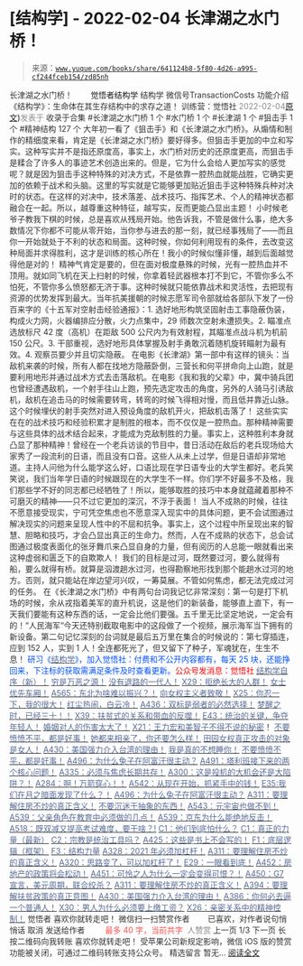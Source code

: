 # [结构学] - 2022-02-04 长津湖之水门桥！

> 来源：[`www.yuque.com/books/share/641124b8-5f80-4d26-a995-cf244fceb154/zd85nh`](https://www.yuque.com/books/share/641124b8-5f80-4d26-a995-cf244fceb154/zd85nh)

<ne-p id="520f42f3293818f927861ebbd5b15da4_p_0" data-lake-id="520f42f3293818f927861ebbd5b15da4_p_0"><ne-text id="u0a49a31a" style="color: rgb(51, 51, 51);">长津湖之水门桥！</ne-text></ne-p> <ne-p id="05f93bee2e6cb96e29b75db50e6241b5" data-lake-id="05f93bee2e6cb96e29b75db50e6241b5"><ne-text id="u1218bbf5" ne-fontsize="12" style="color: rgb(255, 255, 255);">原创</ne-text><ne-text id="u6ef059dc" ne-fontsize="14">觉悟者</ne-text><ne-text id="ue5ed6dd0" ne-fontsize="14">结构学</ne-text></ne-p> <ne-p id="37d8f284e4263bad15c133cbb24cbaa9" data-lake-id="37d8f284e4263bad15c133cbb24cbaa9"><ne-text id="u081f6a7b" ne-fontsize="14" ne-bold="true" style="color: rgb(51, 51, 51);">结构学</ne-text></ne-p> <ne-p id="dd49253051c7def808bb097d6a8ac7f9" data-lake-id="dd49253051c7def808bb097d6a8ac7f9"><ne-text id="u6972e8ae" ne-fontsize="14" style="color: rgb(51, 51, 51);">微信号</ne-text><ne-text id="u3ae1d235" ne-fontsize="14" style="color: rgb(51, 51, 51);">TransactionCosts</ne-text></ne-p> <ne-p id="97b92823e23faffd5b4b37c6c6611e84" data-lake-id="97b92823e23faffd5b4b37c6c6611e84"><ne-text id="u70229953" ne-fontsize="14" style="color: rgb(51, 51, 51);">功能介绍</ne-text><ne-text id="u1f22d9b6" ne-fontsize="14" style="color: rgb(51, 51, 51);">《结构学》：生命体在其生存结构中的求存之道！ 训练营：觉悟社</ne-text></ne-p> <ne-p id="248d6e8101349fc22a9cc614231f63a3" data-lake-id="248d6e8101349fc22a9cc614231f63a3"><ne-text id="ua25f8c6c" style="color: rgb(140, 140, 140);">2022-02-04</ne-text>[<ne-text id="u6d2e97f9" ne-fontsize="14">原文</ne-text>](https://mp.weixin.qq.com/s?__biz=MzIzMDYwOTM0Mg==&mid=2247486947&idx=1&sn=1532599a85072a4df8898599e9df28a2&chksm=e8b19532dfc61c2421e1d2310e0ef1e0396f5cdabe6d2b87e6344b263494b4ee34a2037f7035#rd))<ne-text id="u14922303" ne-fontsize="14" style="color: rgb(140, 140, 140);">发表于</ne-text></ne-p> <ne-p id="e14d3cc2845439103e3b4d0bba8d147b" data-lake-id="e14d3cc2845439103e3b4d0bba8d147b"><ne-text id="uce3d2282" style="color: rgb(51, 51, 51);">收录于合集</ne-text></ne-p> <ne-p id="121046b048a902501f5c5901d0e45ce7" data-lake-id="121046b048a902501f5c5901d0e45ce7"><ne-text id="u5753ff53" style="color: rgb(51, 51, 51);">#长津湖之水门桥 1 个</ne-text></ne-p> <ne-p id="8f4f9aa3026c375d3bec73af4666fe78" data-lake-id="8f4f9aa3026c375d3bec73af4666fe78"><ne-text id="u4129f937" style="color: rgb(51, 51, 51);">#水门桥 1 个</ne-text></ne-p> <ne-p id="00b42fe6cc76756023393859437be46e" data-lake-id="00b42fe6cc76756023393859437be46e"><ne-text id="u06dfa1b9" style="color: rgb(51, 51, 51);">#长津湖 1 个</ne-text></ne-p> <ne-p id="e1644f3997136c2fe3319ab08e26cc81" data-lake-id="e1644f3997136c2fe3319ab08e26cc81"><ne-text id="u6521e299" style="color: rgb(51, 51, 51);">#狙击手 1 个</ne-text></ne-p> <ne-p id="a5dfa2e320addc83190b5963e69db802" data-lake-id="a5dfa2e320addc83190b5963e69db802"><ne-text id="uff3319fc" style="color: rgb(51, 51, 51);">#精神结构 127 个</ne-text></ne-p> <ne-p id="c8aa9a999dd13787bda91e26ca2081c5" data-lake-id="c8aa9a999dd13787bda91e26ca2081c5"><ne-text id="u5f9917fe" style="color: rgb(51, 51, 51);">大年初一看了《狙击手》和《长津湖之水门桥》。从煽情和制作的精细度来看，肯定是《长津湖之水门桥》要好得多。但狙击手更加的中立和写实。这种写实并不是指还原度高，事实上，水门桥对历史的还原度更高，而狙击手是糅合了许多人的事迹艺术创造出来的。但是，它为什么会给人更加写实的感觉呢？就是因为狙击手这种特殊的对决方式，不是依靠一腔热血就能战胜，它确实更加的依赖于战术和头脑。这里的写实就是它能够更加贴近狙击手这种特殊兵种对决时的状态。在这样的对决中，技术落差、战术技巧、指挥艺术、个人的精神状态都融合在一起。所以，越尊重这种特征，越写实，反而更能凸显出主题！</ne-text></ne-p> <ne-p id="423d22203702cfa1f58ed9dbee8c57d5" data-lake-id="423d22203702cfa1f58ed9dbee8c57d5"><ne-text id="ufa81b1f3" style="color: rgb(51, 51, 51);">小时候老爷子教我下棋的时候，总是喜欢从残局开始。他告诉我，不管是做什么事，绝大多数情况下你都不可能从零开始，当你参与进去的那一刻，就已经事残局了——而且你一开始就处于不利的状态和局面。这种时候，你如何利用现有的条件，去改变这种局面并求得胜利，这才是训练的核心所在！我小的时候似懂非懂，越到后面越觉得他是对的！</ne-text></ne-p> <ne-p id="434f2c392ba4447c4b03850d881394b2" data-lake-id="434f2c392ba4447c4b03850d881394b2"><ne-text id="u9913c0e1" style="color: rgb(51, 51, 51);">精神气肯定是要的，但在面对极度悬殊的时候，光有一腔热血并不顶用。就如同飞机在天上扫射的时候，你拿着轻武器根本打不到它，不管你多么不怕死，不管你多么愤怒都无济于事。这种时候就只能依靠战术和灵活性，去把现有资源的优势发挥到最大。当年抗美援朝的时候志愿军司令部就给各部队下发了一份百来字的《十五军对空射击经验通报》：1\. 选好地形构筑坚固射击工事隐蔽伪装，构成火力网，火器编排应分散，火力点集中，29 师数次空射未遭损失。2\. 瞄准点选放标尺 42 度（高机）在距敌 500 公尺内为有效射程，其瞄准点战斗机为机前 150 公尺。3\. 干部重视，选好地形具体掌握及射手勇敢沉着随机旋转瞄射为最有效。4\. 观察员要少并且切实隐蔽。</ne-text></ne-p> <ne-p id="d31b2061a69eb34b8ec70c0b9a682d36" data-lake-id="d31b2061a69eb34b8ec70c0b9a682d36"><ne-text id="u133bba20" style="color: rgb(51, 51, 51);">在电影《长津湖》第一部中有这样的镜头：当敌机来袭的时候，所有人都在找地方隐蔽卧倒，三营长和何平拼命向上山跑，就是要利用地形并通过战术方式去击落敌机。在电影《我和我的父辈》中，冀中骑兵团也曾经遭遇敌机，一个射手往山上跑，预先选定攻击的角度，另外的人骑马引诱敌机，敌机在追击马的时候需要转弯，转弯的时候飞得相对慢，而且低并靠近山脉。这个时候埋伏的射手突然对进入预设角度的敌机开火，把敌机击落了！</ne-text></ne-p> <ne-p id="656cf2dab2931bf39d377e88c8d79d55" data-lake-id="656cf2dab2931bf39d377e88c8d79d55"><ne-text id="ubb9b739b" style="color: rgb(51, 51, 51);">这些实实在在的战术技巧和经验积累才是制胜的根本，而不仅仅是一腔热血。那种精神需要与这些具体的战术结合起来，才能成为克敌制胜的力量。事实上，这种胜利本身就凸显了那种精神！曾经在一个老兵访谈的节目中，昔日活动在敌后的老兵现场给大家秀了一段流利的日语，而且没有口音。这些人从未上过学，但是日语却非常地道。主持人问他为什么能学这么好，口语比现在学日语专业的大学生都好。老兵笑笑说，我们当年学日语的时候跟现在的大学生不一样。你们学不好最多不及格，我们那些学不好的同志都已经牺牲了！所以，能够取胜的技巧中本身就蕴藏着那种不可磨灭的精神——只不过它更加的深沉，不浮于表面！</ne-text></ne-p> <ne-p id="96b967ae2c9e30ff5bd8c6d3f40ea1d9" data-lake-id="96b967ae2c9e30ff5bd8c6d3f40ea1d9"><ne-text id="u37efcb81" style="color: rgb(51, 51, 51);">当人不成熟的时候，往往不愿意接受现实，宁可凭空焦虑也不愿意深入现实中的具体问题，更不会试图通过解决现实的问题来呈现人性中的不屈和抗争。事实上，这个过程中所呈现出来的智慧、胆略和技巧，才会凸显出真正的生命力。然而，人在不成熟的状态下，总会试图通过极度表面化的张牙舞爪来凸显自身的力量，但有阅历的人总能一眼就看出来这种虚弱和匮乏下的自欺欺人！</ne-text></ne-p> <ne-p id="36f2a0fa238b93fe7a27a370a01516f0" data-lake-id="36f2a0fa238b93fe7a27a370a01516f0"><ne-text id="udddb36ee" style="color: rgb(51, 51, 51);">我们的目标是过河，既然要过河，要么就得有船，要么就得有桥。就算是泅渡趟水过河，也得勘察地形找到那个能趟水过河的地方。否则，就只能站在岸边望河兴叹，一筹莫展。不管如何焦虑，都无法完成过河的任务。</ne-text></ne-p> <ne-p id="94932eddacdc9aeba25e512f19d6f8c0" data-lake-id="94932eddacdc9aeba25e512f19d6f8c0"><ne-text id="u3265dc4b" style="color: rgb(51, 51, 51);">在《长津湖之水门桥》中有两句台词我记忆非常深刻：第一句是打下机场的时候，余从戎指着美军的直升机说，这是他们的新装备，能够直上直下，有一天我们要能有这种东西的话，一定会比他们要强。五千里无比坚定地说，一定会有的！“人民海军“今天还特别截取电影中的这段做了一个视频，展示海军当下拥有的新设备。第二句记忆深刻的台词就是最后五万里在集合的时候说的：第七穿插连，应到 152 人，实到 1 人！全连都死光了，但又留下了种子，军魂犹在，生生不息！</ne-text></ne-p> <ne-p id="7a4702e1bf1a5a6fe76d0b8e924099cd" data-lake-id="7a4702e1bf1a5a6fe76d0b8e924099cd"><ne-text id="u96a05b4a" ne-bold="true" style="color: rgb(0, 82, 255);">研习《</ne-text>[<ne-text id="uca618e9a" ne-bold="true" style="color: rgb(87, 107, 149);">结构学</ne-text>](https://mp.weixin.qq.com/mp/appmsgalbum?action=getalbum&album_id=1318317199878225920&__biz=MzAxNDk1NjI2Mw==#wechat_redirect)<ne-text id="u5906114d" ne-bold="true" style="color: rgb(0, 82, 255);">》，加入觉悟社：付费和不公开内容都有，每天 25 块，还能挣回来，下注标的获取需满足条件及时查看更新。</ne-text><ne-text id="ub9d6530f" ne-bold="true" style="color: rgb(255, 0, 0);">公众号发消息：觉悟社</ne-text></ne-p>  <ne-p id="d0125b964f23bf2fcd19df70195126c4" data-lake-id="d0125b964f23bf2fcd19df70195126c4"><ne-card data-card-name="image" data-card-type="inline" id="gKXML" data-event-boundary="card" style="color: rgb(51, 51, 51);"><ne-p id="0af7dd36b5d5206ff35fdc5cbd640db1" data-lake-id="0af7dd36b5d5206ff35fdc5cbd640db1">[<ne-text id="u55ec0a2a" ne-bold="true" style="color: rgb(87, 107, 149);">结构学自序（新）！</ne-text>](http://mp.weixin.qq.com/s?__biz=MzIzMDYwOTM0Mg==&mid=2247485283&idx=1&sn=aa2b8554b8e5040f8f959636feaa06a3&chksm=e8b19fb2dfc616a430aa381b8da0815311244e694a69809cd92d0602ac34cfe5f1f419b3745e&scene=21#wechat_redirect)</ne-p> <ne-p id="38bb6395d8887d1bf96401801cfefc72" data-lake-id="38bb6395d8887d1bf96401801cfefc72">[<ne-text id="ucb2e7366" style="color: rgb(87, 107, 149);">穷是万恶之源！</ne-text>](http://mp.weixin.qq.com/s?__biz=MzAxNDk1NjI2Mw==&mid=2247483823&idx=1&sn=e54ebe9891b302dc0bf1815c76ccf8b7&chksm=9b8a2227acfdab31a05e273addd9159d4b8263d58d3c58bf214841c8189157519719c3427306&scene=21#wechat_redirect)</ne-p> <ne-p id="7d5923934954c3052b523723f02e68ec" data-lake-id="7d5923934954c3052b523723f02e68ec">[<ne-text id="uccbf7602" style="color: rgb(87, 107, 149);">没有退路的一代人！</ne-text>](http://mp.weixin.qq.com/s?__biz=MzAxNDk1NjI2Mw==&mid=2247486533&idx=1&sn=a0d5cce0656aad467148e0642eb85a00&chksm=9b8a2fcdacfda6db79857186e953a089baf1fb678b2b071cf101c5a26e7fb9768474c94243ca&scene=21#wechat_redirect)</ne-p> <ne-p id="ef28e8a367f3ae1b9854cc7de867d46a" data-lake-id="ef28e8a367f3ae1b9854cc7de867d46a">[<ne-text id="u899f119a" style="color: rgb(87, 107, 149);">X29：拒绝长大的人群！</ne-text>](http://mp.weixin.qq.com/s?__biz=MzAxNDk1NjI2Mw==&mid=2247487734&idx=1&sn=406322eea52d5ed24ebaf979fdf714c1&chksm=9b8a337eacfdba688c7e6a511a417ec4d9a03b13d1bdb5c91e6ef37e9a7b747460354e0b0e8e&scene=21#wechat_redirect)</ne-p> <ne-p id="19d5197cabeb32be5b3de9f7dc6c1b05" data-lake-id="19d5197cabeb32be5b3de9f7dc6c1b05">[<ne-text id="u1b993759" style="color: rgb(87, 107, 149);">女士优先车厢！</ne-text>](http://mp.weixin.qq.com/s?__biz=MzAxNDk1NjI2Mw==&mid=2247487729&idx=1&sn=eb26eb14541fcabb690d3ad4556d6ac0&chksm=9b8a3379acfdba6f1fb9bf4c1884dea0da63edaa02a088ce8bb554aa9b1cf845897e7a22f6fd&scene=21#wechat_redirect)</ne-p> <ne-p id="254be21a5388d05baa31e79e4a88efa0" data-lake-id="254be21a5388d05baa31e79e4a88efa0">[<ne-text id="uf57d496d" style="color: rgb(87, 107, 149);">A565：东北为啥难以振兴？！</ne-text>](http://mp.weixin.qq.com/s?__biz=MzAxNDk1NjI2Mw==&mid=2247487834&idx=1&sn=15ef2b4f3f81c4a67f5bc0256f5cb776&chksm=9b8a32d2acfdbbc4cd9c76535f994c4bb53ad6b3e74f367231b7e7465a88541ec7bb77237c42&scene=21#wechat_redirect)</ne-p> <ne-p id="21e1d11ac5d06ac2a36664cc13cc2410" data-lake-id="21e1d11ac5d06ac2a36664cc13cc2410">[<ne-text id="uea2063e8" style="color: rgb(87, 107, 149);">向女权主义者致敬！</ne-text>](http://mp.weixin.qq.com/s?__biz=MzIzMDYwOTM0Mg==&mid=2247485914&idx=1&sn=cb260e0cec6b1e24661013278d412581&chksm=e8b1910bdfc6181d9f5f293493e2505dcec25647d0521d5ec62f92be5e32c04d0927583b6eb1&scene=21#wechat_redirect)</ne-p> <ne-p id="f5d91630c65d3d9d3d4fb07241f889f9" data-lake-id="f5d91630c65d3d9d3d4fb07241f889f9">[<ne-text id="u9cceb6be" ne-bold="true" style="color: rgb(87, 107, 149);">X25：你忍一下，我的很大！</ne-text>](http://mp.weixin.qq.com/s?__biz=MzAxNDk1NjI2Mw==&mid=2247487691&idx=1&sn=25bf18fb0375ec81c4b02f06b4829131&chksm=9b8a3343acfdba55113abce1ada59a203e08f7fee28d62767bfede2ce6e1bf3ace451af06adf&scene=21#wechat_redirect)</ne-p> <ne-p id="96719c85f44da0d22169da2902a719ef" data-lake-id="96719c85f44da0d22169da2902a719ef">[<ne-text id="u2f30dc61" ne-bold="true" style="color: rgb(87, 107, 149);">红尘热闹，白云冷！</ne-text>](http://mp.weixin.qq.com/s?__biz=MzAxNDk1NjI2Mw==&mid=2247486913&idx=1&sn=6b387c24eb6d5e30ed150e13eded77a1&chksm=9b8a2e49acfda75fdfcfe0a7770792cdd85568a9ecb1bd9b67508b29df853aaba08bf27356d5&scene=21#wechat_redirect)</ne-p> <ne-p id="e25a2708ffe37a876b3a85a187772f38" data-lake-id="e25a2708ffe37a876b3a85a187772f38">[<ne-text id="uc75cc7b2" ne-bold="true" style="color: rgb(87, 107, 149);">A436：双标是弱者的必然选择！</ne-text>](http://mp.weixin.qq.com/s?__biz=MzIzMDYwOTM0Mg==&mid=2247485909&idx=1&sn=c64a96a6f11c7ff756ce005441035200&chksm=e8b19104dfc61812546950789d22fe83ba04b34c72337fb6dc6041ec4dfa6c2c9ec3005f80c5&scene=21#wechat_redirect)</ne-p> <ne-p id="b88cff2e1b72c945f933dad78c962fae" data-lake-id="b88cff2e1b72c945f933dad78c962fae">[<ne-text id="u5383e308" ne-bold="true" style="color: rgb(87, 107, 149);">梦醒之时，已经三十！</ne-text>](http://mp.weixin.qq.com/s?__biz=MzIzMDYwOTM0Mg==&mid=2247484378&idx=1&sn=e3a058584a13d7a5267315113964280d&chksm=e8b19b0bdfc6121df4af4b77d2d826fd0f4132ccfdee48132ce8cf86eb1ba45b898be83d1dc7&scene=21#wechat_redirect)[<ne-text id="ub1d2f659" style="color: rgb(87, 107, 149);">！</ne-text>](http://mp.weixin.qq.com/s?__biz=MzAxNDk1NjI2Mw==&mid=2247486952&idx=1&sn=698aec6916d2eca5e758c25c4c634346&chksm=9b8a2e60acfda776b80a4f2f0d5c2fe4921fc821cdf029fa9d2fdc52fd708fc5a0b980d5d3d0&scene=21#wechat_redirect)</ne-p> <ne-p id="8ac230a27a853deea71fb11f0a18bccc" data-lake-id="8ac230a27a853deea71fb11f0a18bccc">[<ne-text id="u82e98e8b" style="color: rgb(87, 107, 149);">X39：扶贫式的关系和带血的反噬！</ne-text>](http://mp.weixin.qq.com/s?__biz=MzAxNDk1NjI2Mw==&mid=2247487823&idx=1&sn=2add0df28f12101176ece7bbdd18f01b&chksm=9b8a32c7acfdbbd1c06dcbfe21683ef82c6770a1ca7f1035833f7a6683dba546fced92103560&scene=21#wechat_redirect)</ne-p> <ne-p id="de09a856c0541848cc1807c75083c960" data-lake-id="de09a856c0541848cc1807c75083c960">[<ne-text id="u8c29585d" style="color: rgb(87, 107, 149);">E43：统治的关键，争夺年轻人！</ne-text>](http://mp.weixin.qq.com/s?__biz=MzAxNDk1NjI2Mw==&mid=2247487815&idx=1&sn=84f963d6fb37f4f4ae70bb92b60488ae&chksm=9b8a32cfacfdbbd9aeb7089e2d38899684a97159afe1b1f220e3ca472cc321442bf52e5606dd&scene=21#wechat_redirect)</ne-p> <ne-p id="9b998e8e23b16acd67a331b5c2f5b851" data-lake-id="9b998e8e23b16acd67a331b5c2f5b851">[<ne-text id="uad03f492" style="color: rgb(87, 107, 149);">婚姻对人的伤害太大了！</ne-text>](http://mp.weixin.qq.com/s?__biz=MzAxNDk1NjI2Mw==&mid=2247487796&idx=1&sn=d28ec342a60e8f8e74c96b548770eb7d&chksm=9b8a32bcacfdbbaaa3c33780116e1353dadb8f5bcdc93ce019a77554980c845e8319c4f432b4&scene=21#wechat_redirect)</ne-p> <ne-p id="9052a17d225a3176f53996040af2ee33" data-lake-id="9052a17d225a3176f53996040af2ee33">[<ne-text id="u629959e0" style="color: rgb(87, 107, 149);">X21：王力宏和美智子不得不说的秘密</ne-text>](http://mp.weixin.qq.com/s?__biz=MzAxNDk1NjI2Mw==&mid=2247487666&idx=1&sn=433b7a0997c277c09f3605796de5551e&chksm=9b8a333aacfdba2c584b5a5d0dacbd731be4e8789e0f949f8b2ea15507f108b465eb9e3ceafb&scene=21#wechat_redirect)<ne-text id="u59fccc03" style="color: rgb(51, 51, 51);">！</ne-text></ne-p> <ne-p id="6cec7d0c332a7bf3440cc5da51f0ffcc" data-lake-id="6cec7d0c332a7bf3440cc5da51f0ffcc">[<ne-text id="u9f160100" ne-bold="true" style="color: rgb(87, 107, 149);">不要愤愤不平，都是好事！</ne-text>](http://mp.weixin.qq.com/s?__biz=MzAxNDk1NjI2Mw==&mid=2247487130&idx=1&sn=b21138d85455f5692aaf039038c78342&chksm=9b8a2d12acfda404a2b67fe4d446ee0f2805ad64a8b8004902934600fd731191e140df6ac19a&scene=21#wechat_redirect)</ne-p> <ne-p id="6ac12c343b7b87d3ec9551065fbcad0a" data-lake-id="6ac12c343b7b87d3ec9551065fbcad0a">[<ne-text id="uada55067" ne-bold="true" style="color: rgb(87, 107, 149);">她都来相亲了，你还要怎么样！</ne-text>](http://mp.weixin.qq.com/s?__biz=MzAxNDk1NjI2Mw==&mid=2247486952&idx=1&sn=698aec6916d2eca5e758c25c4c634346&chksm=9b8a2e60acfda776b80a4f2f0d5c2fe4921fc821cdf029fa9d2fdc52fd708fc5a0b980d5d3d0&scene=21#wechat_redirect)</ne-p> <ne-p id="428b65507283e6c83a5c6611929e8d67" data-lake-id="428b65507283e6c83a5c6611929e8d67">[<ne-text id="u590dbb3c" ne-bold="true" style="color: rgb(87, 107, 149);">田园女权真正攻击的对象是女人！</ne-text>](http://mp.weixin.qq.com/s?__biz=MzIzMDYwOTM0Mg==&mid=2247486412&idx=1&sn=5dd3e8b2a759838d739e6d61ebab2eab&chksm=e8b1931ddfc61a0bf6f81cd2a9a9232ea8ce86528a8eea66c6635180e8678b819ebb38b4cb86&scene=21#wechat_redirect)</ne-p> <ne-p id="203427990bcf932bb3f8e7aaec039edd" data-lake-id="203427990bcf932bb3f8e7aaec039edd">[<ne-text id="udb49054e" ne-bold="true" style="color: rgb(87, 107, 149);">A430：美国强力介入台湾的理由！</ne-text>](http://mp.weixin.qq.com/s?__biz=MzIzMDYwOTM0Mg==&mid=2247486587&idx=1&sn=e14d4403bb13c441596f09add1b5f27c&chksm=e8b194aadfc61dbcab0c1d70249910161f8c77b0163ac8278dfe5c2f817d2bb2a3ac3e7ddf89&scene=21#wechat_redirect)</ne-p> <ne-p id="b6d8ba2cd9ce9c76ecb008a00fa79070" data-lake-id="b6d8ba2cd9ce9c76ecb008a00fa79070">[<ne-text id="ub1b4fa0f" style="color: rgb(87, 107, 149);">我是真的不想睡你！</ne-text>](http://mp.weixin.qq.com/s?__biz=MzAxNDk1NjI2Mw==&mid=2247487023&idx=1&sn=66d63e9f199deee86afff0f76a959c91&chksm=9b8a2da7acfda4b17ebf27c87c446049d0b8c557303b850a69ac971d8cdfcc91e41c0e6d3fcb&scene=21#wechat_redirect)</ne-p> <ne-p id="91a292d96362900651f49971a2d7db04" data-lake-id="91a292d96362900651f49971a2d7db04">[<ne-text id="u29db6f44" style="color: rgb(87, 107, 149);">不要愤愤不平，都是好事！</ne-text>](http://mp.weixin.qq.com/s?__biz=MzAxNDk1NjI2Mw==&mid=2247487130&idx=1&sn=b21138d85455f5692aaf039038c78342&chksm=9b8a2d12acfda404a2b67fe4d446ee0f2805ad64a8b8004902934600fd731191e140df6ac19a&scene=21#wechat_redirect)</ne-p> <ne-p id="4cc47b9acca9f90ea8df837bd5303f64" data-lake-id="4cc47b9acca9f90ea8df837bd5303f64">[<ne-text id="u71698cd7" ne-bold="true" style="color: rgb(87, 107, 149);">A496：为什么兔子在阿富汗很主动？</ne-text>](http://mp.weixin.qq.com/s?__biz=MzIzMDYwOTM0Mg==&mid=2247486278&idx=1&sn=40d09857088bebd3c70bec1c7a500f06&chksm=e8b19397dfc61a810125242c8e395330f934390eb50bd54053ecd3f31ddc91de4e429c0f693a&scene=21#wechat_redirect)</ne-p> <ne-p id="5f2a538e1069dda2d841552088158f97" data-lake-id="5f2a538e1069dda2d841552088158f97">[<ne-text id="ufc4ccac4" ne-bold="true" style="color: rgb(87, 107, 149);">A491：塔利班接下来的两个核心问题！</ne-text>](http://mp.weixin.qq.com/s?__biz=MzAxNDk1NjI2Mw==&mid=2247487097&idx=1&sn=fd7abf4ba489928b7b810d20cbec7dc9&chksm=9b8a2df1acfda4e7ce05f7c03df131e9d266d960945c436b89b871744b21cc352bf3cb668486&scene=21#wechat_redirect)</ne-p> <ne-p id="5526088bfce8d4eb70a4089c16ddbd32" data-lake-id="5526088bfce8d4eb70a4089c16ddbd32">[<ne-text id="u2b10c6bf" ne-bold="true" style="color: rgb(87, 107, 149);">A335：必须与焦虑长期共存！</ne-text>](http://mp.weixin.qq.com/s?__biz=MzIzMDYwOTM0Mg==&mid=2247485165&idx=1&sn=f3f0957c63fa549b288f00c8b117162e&chksm=e8b19e3cdfc6172a188000afd2b522144a04ba774169824cad2067d93b5365537ff0644f6b9f&scene=21#wechat_redirect)</ne-p> <ne-p id="356f8d2fe20ef7dae7b104c2b9b5a73a" data-lake-id="356f8d2fe20ef7dae7b104c2b9b5a73a">[<ne-text id="u41631307" ne-bold="true" style="color: rgb(87, 107, 149);">A300：这是投机的大机会还是大陷阱？！</ne-text>](http://mp.weixin.qq.com/s?__biz=MzIzMDYwOTM0Mg==&mid=2247484882&idx=1&sn=b103029f41e3aede94e1a45d035cd9ac&chksm=e8b19d03dfc614153863f37ca3f9204b451e2c02ad5ca8680c120e2458e628e5329c76b2d42c&scene=21#wechat_redirect)</ne-p> <ne-p id="20145bb4e2e6c39d91f2ff692952190d" data-lake-id="20145bb4e2e6c39d91f2ff692952190d">[<ne-text id="uc11dde55" ne-bold="true" style="color: rgb(87, 107, 149);">A284：啊！万箭穿心！！</ne-text>](http://mp.weixin.qq.com/s?__biz=MzIzMDYwOTM0Mg==&mid=2247484966&idx=1&sn=a814f2c1b14425d45f9921f7c08bcec5&chksm=e8b19ef7dfc617e131146f6675328e5088faaae0daa64da92af48b28c8cf19aedceb7a43e40b&scene=21#wechat_redirect)</ne-p> <ne-p id="f7aaa85ad557b77a35b5eea9d4dfc0b1" data-lake-id="f7aaa85ad557b77a35b5eea9d4dfc0b1">[<ne-text id="u43554a75" ne-bold="true" style="color: rgb(87, 107, 149);">A542：从现在开始，抓紧手中的钱！</ne-text>](http://mp.weixin.qq.com/s?__biz=MzIzMDYwOTM0Mg==&mid=2247486640&idx=1&sn=a96afa7d2b698e33240735ea8d7671f7&chksm=e8b19461dfc61d77a4afce11ecc7558b8d7ff5d495a78bcb609e3eed5c70bcbed5f3d6a66023&scene=21#wechat_redirect)</ne-p> <ne-p id="190e9a25e16e98577c37ad53b1a20693" data-lake-id="190e9a25e16e98577c37ad53b1a20693">[<ne-text id="uf4d9e3ee" ne-bold="true" style="color: rgb(87, 107, 149);">E35:我们在月之暗面发现了什么？！</ne-text>](http://mp.weixin.qq.com/s?__biz=MzIzMDYwOTM0Mg==&mid=2247486632&idx=1&sn=170aeff87eb36dce354c8b2437f4b27f&chksm=e8b19479dfc61d6f08e6492954a528f20387fe2fa925747cf2b504d2bc69084f24495e972e41&scene=21#wechat_redirect)</ne-p> <ne-p id="4a0faf4462b0fe10eb2816e82edef8ba" data-lake-id="4a0faf4462b0fe10eb2816e82edef8ba">[<ne-text id="u51e6e3db" ne-bold="true" style="color: rgb(87, 107, 149);">A496：为什么兔子在阿富汗很主动？</ne-text>](http://mp.weixin.qq.com/s?__biz=MzIzMDYwOTM0Mg==&mid=2247486278&idx=1&sn=40d09857088bebd3c70bec1c7a500f06&chksm=e8b19397dfc61a810125242c8e395330f934390eb50bd54053ecd3f31ddc91de4e429c0f693a&scene=21#wechat_redirect)</ne-p> <ne-p id="0c60268436f212c512282dafc95464ae" data-lake-id="0c60268436f212c512282dafc95464ae">[<ne-text id="u09488d0b" ne-bold="true" style="color: rgb(87, 107, 149);">A311：要理解住房不炒的真正含义！</ne-text>](http://mp.weixin.qq.com/s?__biz=MzIzMDYwOTM0Mg==&mid=2247484959&idx=1&sn=090583ec50bfd9febec1de463c2672f6&chksm=e8b19ecedfc617d8629080f6745c8de013cfe875de26eef6767b2d5c10782650223ed15f807b&scene=21#wechat_redirect)</ne-p> <ne-p id="61a0ce92ad59fffec16102b3c0b7d58f" data-lake-id="61a0ce92ad59fffec16102b3c0b7d58f">[<ne-text id="ub6296b15" style="color: rgb(87, 107, 149);">不要沉迷于抽象的东西！</ne-text>](http://mp.weixin.qq.com/s?__biz=MzAxNDk1NjI2Mw==&mid=2247487527&idx=1&sn=e24c2dd98e5f9883c8dce2a1e7bb80df&chksm=9b8a33afacfdbab921e90b3eafc3618176a35da53c53bb51f2ef2f9a98e87d05949a4b0ad69b&scene=21#wechat_redirect)</ne-p> <ne-p id="24cc6d38bf2aea687a94da970adf9f1b" data-lake-id="24cc6d38bf2aea687a94da970adf9f1b">[<ne-text id="ud7596e64" ne-bold="true" style="color: rgb(87, 107, 149);">A543：元宇宙也做不到！</ne-text>](http://mp.weixin.qq.com/s?__biz=MzAxNDk1NjI2Mw==&mid=2247487476&idx=1&sn=2e2f159d365f00117f8fd47d3ca062f9&chksm=9b8a2c7cacfda56a80b9243d42bc5faabe4622c27fb4f3edad16ca5de7242a9c1345056ee461&scene=21#wechat_redirect)</ne-p> <ne-p id="283d17e6d70d56b9c9cd89f4d7bed583" data-lake-id="283d17e6d70d56b9c9cd89f4d7bed583">[<ne-text id="u89c2647f" ne-bold="true" style="color: rgb(87, 107, 149);">A539：父亲角色在教育中必须做的几点！</ne-text>](http://mp.weixin.qq.com/s?__biz=MzAxNDk1NjI2Mw==&mid=2247487582&idx=1&sn=f4bac1092e8f45f6a86e662d8a68d556&chksm=9b8a33d6acfdbac0b4e01232406db5e9a315180b66b1bc830f17231f167d515d33408ff727b6&scene=21#wechat_redirect)</ne-p> <ne-p id="b0da6b39a2c3b7ba9596880149c8357b" data-lake-id="b0da6b39a2c3b7ba9596880149c8357b">[<ne-text id="u4400fd45" ne-bold="true" style="color: rgb(87, 107, 149);">A539：京东为什么能绝地反击！</ne-text>](http://mp.weixin.qq.com/s?__biz=MzIzMDYwOTM0Mg==&mid=2247486752&idx=1&sn=3a967e3288db5b7d924e36914086e534&chksm=e8b195f1dfc61ce7c971386eb678d7da286167d0f52fdd51989049844b0a550cc58e00552d2e&scene=21#wechat_redirect)</ne-p> <ne-p id="1189c862083284b9c33a3aa127d5139c" data-lake-id="1189c862083284b9c33a3aa127d5139c">[<ne-text id="u5a44cdae" ne-bold="true" style="color: rgb(87, 107, 149);">A518：既双减又提高考试难度，要干啥？!</ne-text>](http://mp.weixin.qq.com/s?__biz=MzIzMDYwOTM0Mg==&mid=2247486528&idx=1&sn=837ef39e3c0b47ac84d5096690555ae7&chksm=e8b19491dfc61d87292daf575c1e7c95b3f0543f313b65c7ad4ab369603833704304ec7451d7&scene=21#wechat_redirect)</ne-p> <ne-p id="1a17fdcc44a791859d38f56df531b670" data-lake-id="1a17fdcc44a791859d38f56df531b670">[<ne-text id="u3d400fa0" style="color: rgb(87, 107, 149);">C1：他们到底怕什么？</ne-text>](http://mp.weixin.qq.com/s?__biz=MzAxNDk1NjI2Mw==&mid=2247483898&idx=1&sn=1b0a50386e9e89d2750dec717236f0aa&chksm=9b8a2272acfdab64235b35ee5e91b8cac6172144207251636e1345fc570aa1601f59eff7f442&scene=21#wechat_redirect)</ne-p> <ne-p id="785c4329edf171b0f40bdc153049446a" data-lake-id="785c4329edf171b0f40bdc153049446a">[<ne-text id="uef633584" style="color: rgb(87, 107, 149);">C1：真正的力量（最新）</ne-text>](http://mp.weixin.qq.com/s?__biz=MzAxNDk1NjI2Mw==&mid=2247485209&idx=1&sn=d7b335d2c9632363c72de85ce7834b3e&chksm=9b8a2491acfdad87ae308d74534ec4def57980a2b1db88ffe56ac03e4d76ea55e7eab2343097&scene=21#wechat_redirect)</ne-p> <ne-p id="d20f8b1f3c2225dcf781230a9d738b1e" data-lake-id="d20f8b1f3c2225dcf781230a9d738b1e">[<ne-text id="u97d9f4f5" style="color: rgb(87, 107, 149);">C2：宗教是统治工具吗？</ne-text>](http://mp.weixin.qq.com/s?__biz=MzAxNDk1NjI2Mw==&mid=2247483901&idx=1&sn=f5d9f8c7bd84370c79adae921351e813&chksm=9b8a2275acfdab63fde093d76ff82e01d0e2fd43ea675f77fd17fd51a15873d4d10499f5338d&scene=21#wechat_redirect)</ne-p> <ne-p id="47f28242e66a0c2ac4c417f17dff5926" data-lake-id="47f28242e66a0c2ac4c417f17dff5926">[<ne-text id="ub23cd3fe" ne-bold="true" style="color: rgb(87, 107, 149);">A425：这些是书上不会写的！</ne-text>](http://mp.weixin.qq.com/s?__biz=MzIzMDYwOTM0Mg==&mid=2247485662&idx=1&sn=1a8617a9ebd44891c112f3b3f6762f8a&chksm=e8b1900fdfc6191942a3ec1399a47af7cd44582c369a4e6211b0bd114d934785bf0c20fc09ab&scene=21#wechat_redirect)</ne-p> <ne-p id="ee62bf23cee40d661089a68beddee7c9" data-lake-id="ee62bf23cee40d661089a68beddee7c9">[<ne-text id="u5c9a7cb6" style="color: rgb(87, 107, 149);">F1：底层逻辑（框架）</ne-text>](http://mp.weixin.qq.com/s?__biz=MzAxNDk1NjI2Mw==&mid=2247485072&idx=1&sn=83d919c9e3bf71d25978a97c8d4c8aa6&chksm=9b8a2518acfdac0ea8a0f84382cc7c0a26d1ac3664d76c6365aee67ac4ebcac1bf280c060249&scene=21#wechat_redirect)</ne-p> <ne-p id="e18530f5cd61e34a3d41aeec0ca040ee" data-lake-id="e18530f5cd61e34a3d41aeec0ca040ee">[<ne-text id="u3176287a" style="color: rgb(87, 107, 149);">F3：结构力量</ne-text>](http://mp.weixin.qq.com/s?__biz=MzAxNDk1NjI2Mw==&mid=2247484256&idx=1&sn=f10d9c530bfd6ea08b25d4bec657c13a&chksm=9b8a20e8acfda9fee057f2df26790f905c898132cac91d833d14e636edb00c20514d63189a88&scene=21#wechat_redirect)</ne-p> <ne-p id="d1909438a2c1bfb1824877299f296a7a" data-lake-id="d1909438a2c1bfb1824877299f296a7a">[<ne-text id="uf2fdbe10" ne-bold="true" style="color: rgb(87, 107, 149);">A328：2021 年必须加杠杆！</ne-text>](http://mp.weixin.qq.com/s?__biz=MzIzMDYwOTM0Mg==&mid=2247485087&idx=1&sn=24d72f6a71bddb8954a03be5db246538&chksm=e8b19e4edfc617587a8ae645885a89ab8c3c6f67730a026d9c7c9a94ab3051ca480302147fc0&scene=21#wechat_redirect)</ne-p> <ne-p id="580dcad3e3e45772dde482327779aec8" data-lake-id="580dcad3e3e45772dde482327779aec8">[<ne-text id="u60ad0358" ne-bold="true" style="color: rgb(87, 107, 149);">A311：要理解住房不炒的真正含义！</ne-text>](http://mp.weixin.qq.com/s?__biz=MzIzMDYwOTM0Mg==&mid=2247484959&idx=1&sn=090583ec50bfd9febec1de463c2672f6&chksm=e8b19ecedfc617d8629080f6745c8de013cfe875de26eef6767b2d5c10782650223ed15f807b&scene=21#wechat_redirect)</ne-p> <ne-p id="761f674add8a28b8c97595b09322ec2a" data-lake-id="761f674add8a28b8c97595b09322ec2a">[<ne-text id="ufff8cd7a" ne-fontsize="13" ne-bold="true" style="color: rgb(87, 107, 149);">A320：思路变了，可以加杠杆了！</ne-text>](http://mp.weixin.qq.com/s?__biz=MzIzMDYwOTM0Mg==&mid=2247485041&idx=1&sn=add2174fa42806f885a456a072ee4fee&chksm=e8b19ea0dfc617b6734e013f780112fdd88f28ad5312ce423fea1d75da4c3757660dab175208&scene=21#wechat_redirect)</ne-p> <ne-p id="00afa95da9314ef4f0f8eef511f810fb" data-lake-id="00afa95da9314ef4f0f8eef511f810fb">[<ne-text id="ud397f6a8" ne-bold="true" style="color: rgb(87, 107, 149);">E29：一眼看到底！</ne-text>](http://mp.weixin.qq.com/s?__biz=MzIzMDYwOTM0Mg==&mid=2247485301&idx=1&sn=dc6dd50c5d742ea51ce9e394de25351a&chksm=e8b19fa4dfc616b26734c3619c6fa664474fa478d2764c3370dde41d19f6035edc05f9f191e8&scene=21#wechat_redirect)</ne-p> <ne-p id="d21d69546649d5cf77b34832ee9fa2e5" data-lake-id="d21d69546649d5cf77b34832ee9fa2e5">[<ne-text id="u35729030" ne-bold="true" style="color: rgb(87, 107, 149);">A452：房地产的政策将会松动！</ne-text>](http://mp.weixin.qq.com/s?__biz=MzIzMDYwOTM0Mg==&mid=2247485878&idx=1&sn=4734a99c9336a27d5f802e5ba2495648&chksm=e8b19167dfc618718c2197c8c2b5ad15d0750193a5007806c490b9daf505f1b36f08c5f4d574&scene=21#wechat_redirect)</ne-p> <ne-p id="047339dae4caefd249c69f55471b9232" data-lake-id="047339dae4caefd249c69f55471b9232">[<ne-text id="u3a222ca6" ne-bold="true" style="color: rgb(87, 107, 149);">A451：可怜之人为什么一定会变得可恨？！</ne-text>](http://mp.weixin.qq.com/s?__biz=MzIzMDYwOTM0Mg==&mid=2247485857&idx=1&sn=75866aff662c66a186e00a3a47086161&chksm=e8b19170dfc6186673189998e7a84d6dde4c85002650674bfd113b5384ae24088f9a46fd11ae&scene=21#wechat_redirect)</ne-p> <ne-p id="06d8917b29e82560f73485eed46c8825" data-lake-id="06d8917b29e82560f73485eed46c8825">[<ne-text id="u2092ce82" ne-bold="true" style="color: rgb(87, 107, 149);">A450：G7 宣言，美元周期，联合绞杀？</ne-text>](http://mp.weixin.qq.com/s?__biz=MzIzMDYwOTM0Mg==&mid=2247485852&idx=1&sn=7b9112d33031e09eae8e3591a6813a3f&chksm=e8b1914ddfc6185b5b91dfd07067729c91349366d409edca7395f9bb3f2fceb656e9e4be6a6f&scene=21#wechat_redirect)</ne-p> <ne-p id="a0fccae59b04e6cd913ca940311cdc8f" data-lake-id="a0fccae59b04e6cd913ca940311cdc8f">[<ne-text id="ue6eab9e6" ne-bold="true" style="color: rgb(87, 107, 149);">A311：要理解住房不炒的真正含义！</ne-text>](http://mp.weixin.qq.com/s?__biz=MzIzMDYwOTM0Mg==&mid=2247484959&idx=1&sn=090583ec50bfd9febec1de463c2672f6&chksm=e8b19ecedfc617d8629080f6745c8de013cfe875de26eef6767b2d5c10782650223ed15f807b&scene=21#wechat_redirect)</ne-p> <ne-p id="877a30cd763d9b1a8e96f90a9d5575b9" data-lake-id="877a30cd763d9b1a8e96f90a9d5575b9">[<ne-text id="u0c132d53" ne-bold="true" style="color: rgb(87, 107, 149);">A394：要理解扶贫政策的真正意图！</ne-text>](http://mp.weixin.qq.com/s?__biz=MzIzMDYwOTM0Mg==&mid=2247485502&idx=1&sn=fffb9911cefa626e6fbcb9c416c1eb98&chksm=e8b190efdfc619f9b0e42f3c3d5d79c17df1619bad2b1bddd6a482242b583ee46d8a79a245e6&scene=21#wechat_redirect)</ne-p> <ne-p id="da717d853e1af90877c730f8fac4115f" data-lake-id="da717d853e1af90877c730f8fac4115f">[<ne-text id="uc1a40fd3" ne-bold="true" style="color: rgb(87, 107, 149);">A430：美国强力介入台湾的理由！</ne-text>](http://mp.weixin.qq.com/s?__biz=MzIzMDYwOTM0Mg==&mid=2247486587&idx=1&sn=e14d4403bb13c441596f09add1b5f27c&chksm=e8b194aadfc61dbcab0c1d70249910161f8c77b0163ac8278dfe5c2f817d2bb2a3ac3e7ddf89&scene=21#wechat_redirect)</ne-p> <ne-p id="6350eeb5945a70a8c2aff8e0f7e3a0e6" data-lake-id="6350eeb5945a70a8c2aff8e0f7e3a0e6">[<ne-text id="u36de79d2" style="color: rgb(87, 107, 149);">A386：你何必去逼一个普通人！</ne-text>](http://mp.weixin.qq.com/s?__biz=MzAxNDk1NjI2Mw==&mid=2247486567&idx=1&sn=eb1efed18e9e4659d0da10d6088443cd&chksm=9b8a2fefacfda6f99715c659822dc81f9c1aa2147c97f4e58d1f080bb491c4cc91c74b4b7a9e&scene=21#wechat_redirect)</ne-p> <ne-p id="569e27d2005ba82288f8167e684c6547" data-lake-id="569e27d2005ba82288f8167e684c6547">[<ne-text id="ue67013e1" style="color: rgb(87, 107, 149);">X30：男人为什么必须要上缴工资？</ne-text>](http://mp.weixin.qq.com/s?__biz=MzAxNDk1NjI2Mw==&mid=2247487741&idx=1&sn=8a3ea62108b727f9f499c4f443309b07&chksm=9b8a3375acfdba635f90b03d0fe3584e4ceb01ba683217f87806196c2d112d0f4dfa7532a678&scene=21#wechat_redirect)</ne-p> <ne-p id="5251cb622aff1590e82dc81d9b65683e" data-lake-id="5251cb622aff1590e82dc81d9b65683e">[<ne-text id="u09798cc0" style="color: rgb(87, 107, 149);">X26：亲密关系中的精神控制！</ne-text>](http://mp.weixin.qq.com/s?__biz=MzAxNDk1NjI2Mw==&mid=2247487736&idx=1&sn=fb39520992bb22568e3a31c89b9f40f0&chksm=9b8a3370acfdba66c77d1425610a5d7cc26e23090708151880b117e45931eceb82e4ad69a020&scene=21#wechat_redirect)</ne-p> <ne-p id="8a1f9aeae3f34e629008932510085659" data-lake-id="8a1f9aeae3f34e629008932510085659"><ne-text id="uad1b0de2" style="color: rgb(51, 51, 51);">觉悟者</ne-text></ne-p> <ne-p id="f4f5a67f6a06874e445239cb36a5ba83" data-lake-id="f4f5a67f6a06874e445239cb36a5ba83"><ne-text id="uebfcdad5" style="color: rgb(51, 51, 51);">喜欢你就转走吧！</ne-text></ne-p> <ne-p id="865af603f03b6a84df89ebdb1e71986c" data-lake-id="865af603f03b6a84df89ebdb1e71986c"><ne-text id="u928913a7" ne-bold="true" style="color: rgb(51, 51, 51);">微信扫一扫赞赏作者</ne-text><ne-text id="u3cfa1c8a" ne-bold="true" style="color: rgb(255, 255, 255);">赞赏</ne-text></ne-p> <ne-p id="64f04ab4f0f8102c368a174c8fa0d447" data-lake-id="64f04ab4f0f8102c368a174c8fa0d447"><ne-text id="uc92a19d2" style="color: rgb(51, 51, 51);">已喜欢，</ne-text><ne-text id="u7323861e">对作者说句悄悄话</ne-text></ne-p> <ne-p id="1cb89843cb8a34174202addd3f339486" data-lake-id="1cb89843cb8a34174202addd3f339486"><ne-text id="u33202812" style="color: rgb(51, 51, 51);">取消</ne-text></ne-p> <ne-p id="838cdb08b61803004908591f6b01f362" data-lake-id="838cdb08b61803004908591f6b01f362"><ne-text id="ubfb0770d" ne-fontsize="14" ne-bold="true" style="color: rgb(51, 51, 51);">发送给作者</ne-text></ne-p> <ne-p id="50f0d3003a9814bd858847aa7802c35b" data-lake-id="50f0d3003a9814bd858847aa7802c35b"><ne-text id="ufe5cbd88" ne-bold="true" style="color: rgb(255, 255, 255);">发送</ne-text></ne-p> <ne-p id="15351359bdc6bc14ea555e47d8625336" data-lake-id="15351359bdc6bc14ea555e47d8625336"><ne-text id="ua7c1ca36" ne-fontsize="13" style="color: rgb(250, 81, 81);">最多 40 字，当前共字</ne-text></ne-p> <ne-p id="8b8904371c5f606a24ae85517c266b15" data-lake-id="8b8904371c5f606a24ae85517c266b15"><ne-text id="u3e3084ad" style="color: rgb(136, 136, 136);"> 人赞赏</ne-text></ne-p> <ne-p id="e0d44c4fc0daeb31676154a21eb7654b" data-lake-id="e0d44c4fc0daeb31676154a21eb7654b"><ne-text id="u200c2ecb" style="color: rgb(51, 51, 51);">上一页</ne-text> <ne-text id="uac9ae23d">1</ne-text><ne-text id="ud00c2bb1" style="color: rgb(51, 51, 51);">/3 下一页</ne-text></ne-p> <ne-p id="5d62f1b5cbac03fff67446cfe3460256" data-lake-id="5d62f1b5cbac03fff67446cfe3460256"><ne-text id="uc363a6e3" style="color: rgb(51, 51, 51);">长按二维码向我转账</ne-text></ne-p> <ne-p id="ea4e4fead9516181afb3f20f75c762d2" data-lake-id="ea4e4fead9516181afb3f20f75c762d2"><ne-text id="u2cea20f8" style="color: rgb(51, 51, 51);">喜欢你就转走吧！</ne-text></ne-p> <ne-p id="c12be793163013fd1ad2a62d9025c128" data-lake-id="c12be793163013fd1ad2a62d9025c128"><ne-text id="uf0ff6c7a" style="color: rgb(51, 51, 51);">受苹果公司新规定影响，微信 iOS 版的赞赏功能被关闭，可通过二维码转账支持公众号。</ne-text></ne-p> <ne-h3 id="QtvhU" data-lake-id="QtvhU"><ne-heading-ext><ne-heading-anchor></ne-heading-anchor><ne-heading-fold></ne-heading-fold></ne-heading-ext><ne-heading-content><ne-text id="u94212d44" ne-fontsize="16" style="color: rgb(51, 51, 51);">精选留言</ne-text></ne-heading-content></ne-h3> <ne-p id="8cab6d972baaebb181185b0278b88f91" data-lake-id="8cab6d972baaebb181185b0278b88f91"><ne-text id="udab43f33" style="color: rgb(51, 51, 51);">暂无...</ne-text></ne-p> <ne-p id="172780312fd2c73e6e73816fd7f909ba" data-lake-id="172780312fd2c73e6e73816fd7f909ba">[<ne-text id="u3c4e6359">阅读全文</ne-text>](https://mp.weixin.qq.com/s/nIdk03JhgbTU-TDXQQQ39A#rd)</ne-p></ne-card></ne-p>